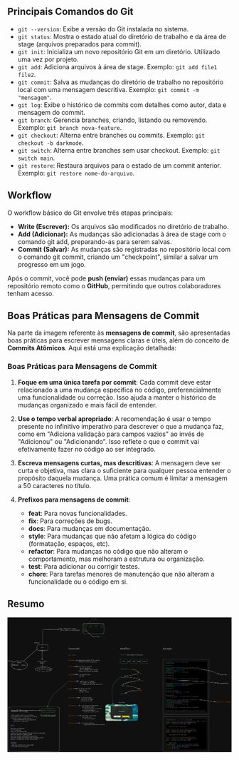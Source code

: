 ## Principais Comandos do Git

- `git --version`: Exibe a versão do Git instalada no sistema.
- `git status`: Mostra o estado atual do diretório de trabalho e da área de stage (arquivos preparados para commit).
- `git init`: Inicializa um novo repositório Git em um diretório. Utilizado uma vez por projeto.
- `git add`: Adiciona arquivos à área de stage. Exemplo: `git add file1 file2`.
- `git commit`: Salva as mudanças do diretório de trabalho no repositório local com uma mensagem descritiva. Exemplo: `git commit -m "mensagem"`.
- `git log`: Exibe o histórico de commits com detalhes como autor, data e mensagem do commit.
- `git branch`: Gerencia branches, criando, listando ou removendo. Exemplo: `git branch nova-feature`.
- `git checkout`: Alterna entre branches ou commits. Exemplo: `git checkout -b darkmode`.
- `git switch`: Alterna entre branches sem usar checkout. Exemplo: `git switch main`.
- `git restore`: Restaura arquivos para o estado de um commit anterior. Exemplo: `git restore nome-do-arquivo`.

## Workflow

O workflow básico do Git envolve três etapas principais:

- **Write (Escrever):** Os arquivos são modificados no diretório de trabalho.
- **Add (Adicionar):** As mudanças são adicionadas à área de stage com o comando git add, preparando-as para serem salvas.
- **Commit (Salvar):** As mudanças são registradas no repositório local com o comando git commit, criando um "checkpoint", similar a salvar um progresso em um jogo.

Após o commit, você pode **push (enviar)** essas mudanças para um repositório remoto como o **GitHub**, permitindo que outros colaboradores tenham acesso.

## Boas Práticas para Mensagens de Commit
Na parte da imagem referente às **mensagens de commit**, são apresentadas boas práticas para escrever mensagens claras e úteis, além do conceito de **Commits Atômicos**. Aqui está uma explicação detalhada:

### Boas Práticas para Mensagens de Commit

1. **Foque em uma única tarefa por commit**: Cada commit deve estar relacionado a uma mudança específica no código, preferencialmente uma funcionalidade ou correção. Isso ajuda a manter o histórico de mudanças organizado e mais fácil de entender.
   
2. **Use o tempo verbal apropriado**: A recomendação é usar o tempo presente no infinitivo imperativo para descrever o que a mudança faz, como em "Adiciona validação para campos vazios" ao invés de "Adicionou" ou "Adicionando". Isso reflete o que o commit vai efetivamente fazer no código ao ser integrado.
   
3. **Escreva mensagens curtas, mas descritivas**: A mensagem deve ser curta e objetiva, mas clara o suficiente para qualquer pessoa entender o propósito daquela mudança. Uma prática comum é limitar a mensagem a 50 caracteres no título.

4. **Prefixos para mensagens de commit**: 
   - **feat**: Para novas funcionalidades.
   - **fix**: Para correções de bugs.
   - **docs**: Para mudanças em documentação.
   - **style**: Para mudanças que não afetam a lógica do código (formatação, espaços, etc).
   - **refactor**: Para mudanças no código que não alteram o comportamento, mas melhoram a estrutura ou organização.
   - **test**: Para adicionar ou corrigir testes.
   - **chore**: Para tarefas menores de manutenção que não alteram a funcionalidade ou o código em si.

## Resumo

![Básico de Git](./images/git-basic.png)